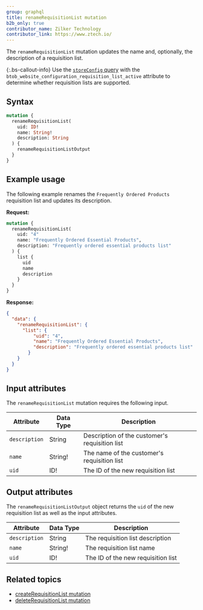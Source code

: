```yaml
---
group: graphql
title: renameRequisitionList mutation
b2b_only: true
contributor_name: Zilker Technology
contributor_link: https://www.ztech.io/
---
```

The `renameRequisitionList` mutation updates the name and, optionally, the description of a requisition list.

{:.bs-callout-info}
Use the [`storeConfig` query]({{page.baseurl}}/graphql/queries/store-config.html) with the `btob_website_configuration_requisition_list_active` attribute to determine whether requisition lists are supported.

## Syntax

```graphql
mutation {
  renameRequisitionList(
    uid: ID!
    name: String!
    description: String
  ) {
    renameRequisitionListOutput
  }
}
```

## Example usage

The following example renames the `Frequently Ordered Products` requisition list and updates its description.

**Request:**

```graphql
mutation {
  renameRequisitionList(
    uid: "4"
    name: "Frequently Ordered Essential Products",
    description: "Frequently ordered essential products list"
  ) {
    list {
      uid
      name
      description
    }
  }
}
```

**Response:**

```json
{
  "data": {
    "renameRequisitionList": {
      "list": {
          "uid": "4",
          "name": "Frequently Ordered Essential Products",
          "description": "Frequently ordered essential products list"
        }
    }
  }
}
```

## Input attributes

The `renameRequisitionList` mutation requires the following input.

Attribute |  Data Type | Description
--- | --- | ---
`description`| String | Description of the customer's requisition list
`name` | String! | The name of the customer's requisition list
`uid` | ID! | The ID of the new requisition list

## Output attributes

The `renameRequisitionListOutput` object returns the `uid` of the new requisition list as well as the input attributes.

Attribute |  Data Type | Description
--- | --- | ---
`description` | String | The requisition list description
`name` | String! | The requisition list name
`uid` | ID! | The ID of the new requisition list


## Related topics

*  [createRequisitionList mutation]({{page.baseurl}}/graphql/mutations/create-requisition-list.html)
*  [deleteRequisitionList mutation]({{page.baseurl}}/graphql/mutations/delete-requisition-list.html)
